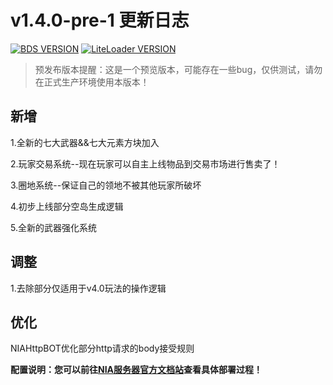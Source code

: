 # v1.4.0-pre-1 更新日志

[![BDS VERSION](https://img.shields.io/badge/BDS-1.20.12.02-green?style=for-the-badge&logo=appveyor)](https://www.minecraft.net/en-us/download/server/bedrock)
[![LiteLoader VERSION](https://img.shields.io/badge/LiteLoader-2.15.0-green?style=for-the-badge&logo=appveyor)](https://github.com/LiteLDev/LiteLoaderBDS/releases/)

> 预发布版本提醒：这是一个预览版本，可能存在一些bug，仅供测试，请勿在正式生产环境使用本版本！


## 新增

1.全新的七大武器&&七大元素方块加入

2.玩家交易系统--现在玩家可以自主上线物品到交易市场进行售卖了！

3.圈地系统--保证自己的领地不被其他玩家所破坏

4.初步上线部分空岛生成逻辑

5.全新的武器强化系统

## 调整

1.去除部分仅适用于v4.0玩法的操作逻辑

## 优化

NIAHttpBOT优化部分http请求的body接受规则

**配置说明：您可以前往[NIA服务器官方文档站](https://docs.mcnia.com/zh-CN/deploy.html)查看具体部署过程！**

